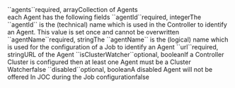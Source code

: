 <tr><td>``agents``</td><td>required, array</td><td>Collection of Agents
    <br/>each Agent has the following fields</td><td></td><td></td></tr>
    <tr><td style="padding-left:20px;">``agentId``</td><td>required, integer</td><td>The ``agentId`` is the (technical) name which is used in the Controller to identify an Agent. This value is set once and cannot be overwritten</td><td></td><td></td></tr>
    <tr><td style="padding-left:20px;">``agentName``</td><td>required, string</td><td>The ``agentName`` is the (logical) name which is used for the configuration of a Job to identify an Agent</td><td></td><td></td></tr>
    <tr><td style="padding-left:20px;">``url``</td><td>required, string</td><td>URL of the Agent</td><td></td><td></td></tr>
    <tr><td style="padding-left:20px;">``isClusterWatcher``</td><td>optional, boolean</td><td>If a Controller Cluster is configured then at least one Agent must be a Cluster Watcher</td><td></td><td>false</td></tr>
    <tr><td style="padding-left:20px;">``disabled``</td><td>optional, boolean</td><td>A disabled Agent will not be offered In JOC during the Job configuration</td><td></td><td>false</td></tr>
    